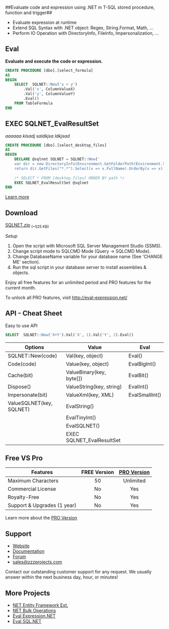 ##Evaluate code and expression using .NET in T-SQL stored procedure, function and trigger##
- Evaluate expression at runtime
- Extend SQL Syntax with .NET object: Regex, String.Format, Math, ...
- Perform IO Operation with DirectoryInfo, FileInfo, Impersonalization, ...

## Eval
**Evaluate and execute the code or expression.**

```sql
CREATE PROCEDURE [dbo].[select_formula]
AS
BEGIN
	SELECT  SQLNET::New('x + y')
		.Val('x', ColumnValueX)
		.Val('y', ColumnValueY)
		.Eval()
	FROM TableFormula
END
```

## EXEC SQLNET_EvalResultSet
*aaaaaa klsadj saldkjsa ldkjsad*

```sql
CREATE PROCEDURE [dbo].[select_desktop_files]
AS
BEGIN
	DECLARE @sqlnet SQLNET = SQLNET::New('
	var dir = new DirectoryInfo(Environment.GetFolderPath(Environment.SpecialFolder.Desktop));
	return dir.GetFiles("*.*").Select(x => x.FullName).OrderBy(x => x).ToList();')
	
	/* SELECT * FROM [desktop_files] ORDER BY path */
	EXEC SQLNET_EvalResultSet @sqlnet
END
```

[Learn more](http://eval-sql.net/documentations/#more)

## Download
[SQLNET.zip](https://zzzprojects.uservoice.com/forums/327759-eval-expression-net) <sub>(~525 KB)</sub>

*Setup*

1. Open the script with Microsoft SQL Server Management Studio (SSMS).
2. Change script mode to SQLCMD Mode (Query -> SQLCMD Mode).
3. Change DatabaseName variable for your database name (See 'CHANGE ME' section).
4. Run the sql script in your database server to install assemblies & objects.

Enjoy all free features for an unlimited period and PRO features for the current month.

To unlock all PRO features, visit http://eval-expression.net/

## API - Cheat Sheet
Easy to use API

```sql
SELECT  SQLNET::New('X+Y').Val('X', 1).Val('Y', 2).Eval()
```
Options | Value | Eval
------------ | ------------- | -------------
SQLNET::New(code) | Val(key, object) | Eval()
Code(code) | Value(key, object) | EvalBigInt()
Cache(bit) | ValueBinary(key, byte[]) | EvalBit()
Dispose() | ValueString(key, string) | EvalInt()
Impersonate(bit) | ValueXml(key, XML) | EvalSmallInt()
 | ValueSQLNET(key, SQLNET) | EvalString()
 | | EvalTinyInt()
 | | EvalSQLNET()
 | | EXEC SQLNET_EvalResultSet

## Free VS Pro
Features | FREE Version | [PRO Version](http://eval-sql.net/#pro)
------------ | :-------------: | :-------------:
Maximum Characters | 50 | Unlimited
Commercial License | No | Yes
Royalty-Free | No | Yes
Support & Upgrades (1 year) | No | Yes
Learn more about the [PRO Version](http://eval-sql.net/#pro)

## Support
- [Website](http://eval-sql.net/)
- [Documentation](http://eval-sql.net/documentations/)
- [Forum](https://zzzprojects.uservoice.com/forums/328452-eval-sql-net)
- sales@zzzprojects.com

Contact our outstanding customer support for any request. We usually answer within the next business day, hour, or minutes!

## More Projects
  - [NET Entity Framework Ext.](http://www.zzzprojects.com/products/dotnet-development/entity-framework-extensions/)
  - [NET Bulk Operations](http://www.zzzprojects.com/products/dotnet-development/bulk-operations/)
  - [Eval Expression.NET](http://eval-expression.net/)
  - [Eval SQL.NET](http://eval-sql.net/)


